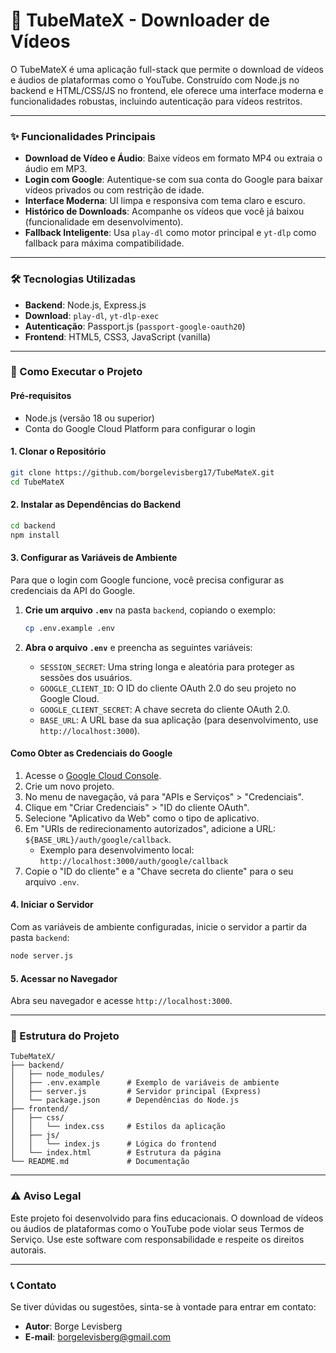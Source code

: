 # 🎥 TubeMateX - Downloader de Vídeos

O TubeMateX é uma aplicação full-stack que permite o download de vídeos e áudios de plataformas como o YouTube. Construído com Node.js no backend e HTML/CSS/JS no frontend, ele oferece uma interface moderna e funcionalidades robustas, incluindo autenticação para vídeos restritos.

---

### ✨ Funcionalidades Principais

- **Download de Vídeo e Áudio**: Baixe vídeos em formato MP4 ou extraia o áudio em MP3.
- **Login com Google**: Autentique-se com sua conta do Google para baixar vídeos privados ou com restrição de idade.
- **Interface Moderna**: UI limpa e responsiva com tema claro e escuro.
- **Histórico de Downloads**: Acompanhe os vídeos que você já baixou (funcionalidade em desenvolvimento).
- **Fallback Inteligente**: Usa `play-dl` como motor principal e `yt-dlp` como fallback para máxima compatibilidade.

---

### 🛠️ Tecnologias Utilizadas

- **Backend**: Node.js, Express.js
- **Download**: `play-dl`, `yt-dlp-exec`
- **Autenticação**: Passport.js (`passport-google-oauth20`)
- **Frontend**: HTML5, CSS3, JavaScript (vanilla)

---

### 🚀 Como Executar o Projeto

#### Pré-requisitos

- Node.js (versão 18 ou superior)
- Conta do Google Cloud Platform para configurar o login

#### 1. Clonar o Repositório

```bash
git clone https://github.com/borgelevisberg17/TubeMateX.git
cd TubeMateX
```

#### 2. Instalar as Dependências do Backend

```bash
cd backend
npm install
```

#### 3. Configurar as Variáveis de Ambiente

Para que o login com Google funcione, você precisa configurar as credenciais da API do Google.

1.  **Crie um arquivo `.env`** na pasta `backend`, copiando o exemplo:
    ```bash
    cp .env.example .env
    ```
2.  **Abra o arquivo `.env`** e preencha as seguintes variáveis:

    - `SESSION_SECRET`: Uma string longa e aleatória para proteger as sessões dos usuários.
    - `GOOGLE_CLIENT_ID`: O ID do cliente OAuth 2.0 do seu projeto no Google Cloud.
    - `GOOGLE_CLIENT_SECRET`: A chave secreta do cliente OAuth 2.0.
    - `BASE_URL`: A URL base da sua aplicação (para desenvolvimento, use `http://localhost:3000`).

#### Como Obter as Credenciais do Google

1.  Acesse o [Google Cloud Console](https://console.cloud.google.com/).
2.  Crie um novo projeto.
3.  No menu de navegação, vá para "APIs e Serviços" > "Credenciais".
4.  Clique em "Criar Credenciais" > "ID do cliente OAuth".
5.  Selecione "Aplicativo da Web" como o tipo de aplicativo.
6.  Em "URIs de redirecionamento autorizados", adicione a URL: `${BASE_URL}/auth/google/callback`.
    - Exemplo para desenvolvimento local: `http://localhost:3000/auth/google/callback`
7.  Copie o "ID do cliente" e a "Chave secreta do cliente" para o seu arquivo `.env`.

#### 4. Iniciar o Servidor

Com as variáveis de ambiente configuradas, inicie o servidor a partir da pasta `backend`:

```bash
node server.js
```

#### 5. Acessar no Navegador

Abra seu navegador e acesse `http://localhost:3000`.

---

### 📁 Estrutura do Projeto

```
TubeMateX/
├── backend/
│   ├── node_modules/
│   ├── .env.example      # Exemplo de variáveis de ambiente
│   ├── server.js         # Servidor principal (Express)
│   └── package.json      # Dependências do Node.js
├── frontend/
│   ├── css/
│   │   └── index.css     # Estilos da aplicação
│   ├── js/
│   │   └── index.js      # Lógica do frontend
│   └── index.html        # Estrutura da página
└── README.md             # Documentação
```

---

### ⚠️ Aviso Legal

Este projeto foi desenvolvido para fins educacionais. O download de vídeos ou áudios de plataformas como o YouTube pode violar seus Termos de Serviço. Use este software com responsabilidade e respeite os direitos autorais.

---

### 📞 Contato

Se tiver dúvidas ou sugestões, sinta-se à vontade para entrar em contato:

- **Autor**: Borge Levisberg
- **E-mail**: borgelevisberg@gmail.com

